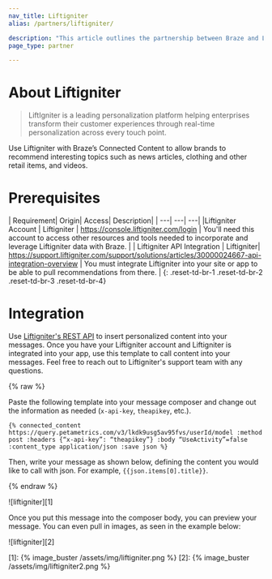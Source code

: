 ```yaml
---
nav_title: Liftigniter
alias: /partners/liftigniter/

description: "This article outlines the partnership between Braze and LiftIgniter, a leading personalization platform helping enterprises transform their customer experiences."
page_type: partner

---
```


# About Liftigniter

> LiftIgniter is a leading personalization platform helping enterprises transform their customer experiences through real-time personalization across every touch point.

Use Liftigniter with Braze’s Connected Content to allow brands to recommend interesting topics such as news articles, clothing and other retail items, and videos.

# Prerequisites

| Requirement| Origin| Access| Description|
| ---| ---| ---|
|Liftigniter Account | Liftigniter | https://console.liftigniter.com/login | You'll need this account to access other resources and tools needed to incorporate and leverage Liftigniter data with Braze. |
| Liftigniter API Integration | Liftigniter| https://support.liftigniter.com/support/solutions/articles/30000024667-api-integration-overview | You must integrate Liftigniter into your site or app to be able to pull recommendations from there. |
{: .reset-td-br-1 .reset-td-br-2 .reset-td-br-3  .reset-td-br-4}

# Integration

Use [Liftigniter's REST API](https://documenter.getpostman.com/view/2166502/liftigniter/7TFGvSV#9bdf75da-edd6-45ec-9c28-a0edefad1389) to insert personalized content into your messages. Once you have your Liftigniter account and Liftigniter is integrated into your app, use this template to call content into your messages. Feel free to reach out to Liftigniter's support team with any questions.

{% raw %}

Paste the following template into your message composer and change out the information as needed (`x-api-key`, `theapikey`, etc.).

```
{% connected_content https://query.petametrics.com/v3/lkdk9usg5av95fvs/userId/model :method post :headers {“x-api-key”: “theapikey”} :body “UseActivity”=false :content_type application/json :save json %}
```

Then, write your message as shown below, defining the content you would like to call with json. For example, `{{json.items[0].title}}`.

{% endraw %}

![liftigniter][1]

Once you put this message into the composer body, you can preview your message. You can even pull in images, as seen in the example below:

![liftigniter][2]

[1]: {% image_buster /assets/img/liftigniter.png %}
[2]: {% image_buster /assets/img/liftigniter2.png %}
